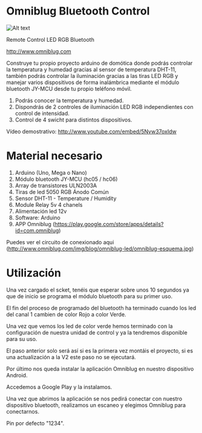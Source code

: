 Omniblug Bluetooth Control
============

![Alt text](http://www.omniblug.com/img/blog/omniblug-led/opciones.jpg "Omniblug Bluetooth")

Remote Control LED RGB Bluetooth

http://www.omniblug.com

Construye tu propio proyecto arduino de domótica donde podrás controlar la temperatura y humedad gracias al sensor de temperatura DHT-11, también podrás controlar la iluminación gracias a las tiras LED RGB y manejar varios dispositivos de forma inalámbrica mediante el módulo bluetooth JY-MCU desde tu propio teléfono móvil.

1. Podrás conocer la temperatura y humedad.
2. Dispondrás de 2 controles de iluminación LED RGB independientes con control de intensidad.
3. Control de 4 swicht para distintos dispositivos.


Vídeo demostrativo: http://www.youtube.com/embed/5Nvw37oxIdw


Material necesario
==================

1. Arduino (Uno, Mega o Nano)
2. Módulo bluetooth JY-MCU (hc05 / hc06)
3. Array de transistores ULN2003A
4. Tiras de led 5050 RGB Ánodo Común
5. Sensor DHT-11 - Temperature / Humidity
6. Module Relay 5v 4 chanels
5. Alimentación led 12v
6. Software: Arduino
7. APP Omniblug (https://play.google.com/store/apps/details?id=com.omniblug)

Puedes ver el circuito de conexionado aqui (http://www.omniblug.com/img/blog/omniblug-led/omniblug-esquema.jpg)


Utilización
===========

Una vez cargado el scket, tenéis que esperar sobre unos 10 segundos ya que de inicio se programa el módulo bluetooth para su primer uso. 

El fin del proceso de programado del bluetooth ha terminado cuando los led del canal 1 cambien de color Rojo a color Verde.

Una vez que vemos los led de color verde hemos terminado con la configuración de nuestra unidad de control y ya la tendremos disponible para su uso.

El paso anterior solo será así si es la primera vez montáis el proyecto, si es una actualización a la V2 este paso no se ejecutará.

Por último nos queda instalar la aplicación Omniblug en nuestro dispositivo Android.

Accedemos a Google Play y la instalamos.

Una vez que abrimos la aplicación se nos pedirá conectar con nuestro dispositivo bluetooth, realizamos un escaneo y elegimos Omniblug para conectarnos.

Pin por defecto "1234".
